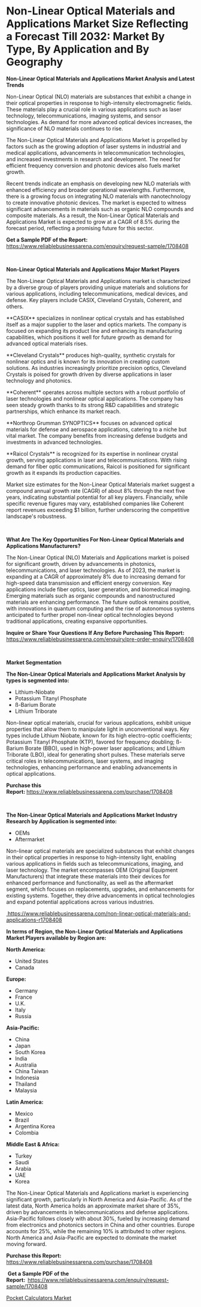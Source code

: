 <p><h1>Non-Linear Optical Materials and Applications Market Size Reflecting a Forecast Till 2032: Market By Type, By Application and By Geography</h1></p><p><strong>Non-Linear Optical Materials and Applications Market Analysis and Latest Trends</strong></p>
<p><p>Non-Linear Optical (NLO) materials are substances that exhibit a change in their optical properties in response to high-intensity electromagnetic fields. These materials play a crucial role in various applications such as laser technology, telecommunications, imaging systems, and sensor technologies. As demand for more advanced optical devices increases, the significance of NLO materials continues to rise.</p><p>The Non-Linear Optical Materials and Applications Market is propelled by factors such as the growing adoption of laser systems in industrial and medical applications, advancements in telecommunication technologies, and increased investments in research and development. The need for efficient frequency conversion and photonic devices also fuels market growth.</p><p>Recent trends indicate an emphasis on developing new NLO materials with enhanced efficiency and broader operational wavelengths. Furthermore, there is a growing focus on integrating NLO materials with nanotechnology to create innovative photonic devices. The market is expected to witness significant advancements in materials such as organic NLO compounds and composite materials. As a result, the Non-Linear Optical Materials and Applications Market is expected to grow at a CAGR of 8.5% during the forecast period, reflecting a promising future for this sector.</p></p>
<p><strong>Get a Sample PDF of the Report:&nbsp;</strong> <a href="https://www.reliablebusinessarena.com/enquiry/request-sample/1708408?utm_campaign=1892&utm_medium=2&utm_source=Github&utm_content=ia&utm_term=10012025&utm_id=non-linear-optical-materials-and-applications">https://www.reliablebusinessarena.com/enquiry/request-sample/1708408</a></p>
<p>&nbsp;</p>
<p><strong>Non-Linear Optical Materials and Applications Major Market Players</strong></p>
<p><p>The Non-Linear Optical Materials and Applications market is characterized by a diverse group of players providing unique materials and solutions for various applications, including telecommunications, medical devices, and defense. Key players include CASIX, Cleveland Crystals, Coherent, and others.</p><p>**CASIX** specializes in nonlinear optical crystals and has established itself as a major supplier to the laser and optics markets. The company is focused on expanding its product line and enhancing its manufacturing capabilities, which positions it well for future growth as demand for advanced optical materials rises.</p><p>**Cleveland Crystals** produces high-quality, synthetic crystals for nonlinear optics and is known for its innovation in creating custom solutions. As industries increasingly prioritize precision optics, Cleveland Crystals is poised for growth driven by diverse applications in laser technology and photonics.</p><p>**Coherent** operates across multiple sectors with a robust portfolio of laser technologies and nonlinear optical applications. The company has seen steady growth thanks to its strong R&D capabilities and strategic partnerships, which enhance its market reach. </p><p>**Northrop Grumman SYNOPTICS** focuses on advanced optical materials for defense and aerospace applications, catering to a niche but vital market. The company benefits from increasing defense budgets and investments in advanced technologies.</p><p>**Raicol Crystals** is recognized for its expertise in nonlinear crystal growth, serving applications in laser and telecommunications. With rising demand for fiber optic communications, Raicol is positioned for significant growth as it expands its production capacities.</p><p>Market size estimates for the Non-Linear Optical Materials market suggest a compound annual growth rate (CAGR) of about 8% through the next five years, indicating substantial potential for all key players. Financially, while specific revenue figures may vary, established companies like Coherent report revenues exceeding $1 billion, further underscoring the competitive landscape's robustness.</p></p>
<p>&nbsp;</p>
<p><strong>What Are The Key Opportunities For Non-Linear Optical Materials and Applications Manufacturers?</strong></p>
<p><p>The Non-Linear Optical (NLO) Materials and Applications market is poised for significant growth, driven by advancements in photonics, telecommunications, and laser technologies. As of 2023, the market is expanding at a CAGR of approximately 8% due to increasing demand for high-speed data transmission and efficient energy conversion. Key applications include fiber optics, laser generation, and biomedical imaging. Emerging materials such as organic compounds and nanostructured materials are enhancing performance. The future outlook remains positive, with innovations in quantum computing and the rise of autonomous systems anticipated to further propel non-linear optical technologies beyond traditional applications, creating expansive opportunities.</p></p>
<p><strong>Inquire or Share Your Questions If Any Before Purchasing This Report:</strong> <a href="https://www.reliablebusinessarena.com/enquiry/pre-order-enquiry/1708408?utm_campaign=1892&utm_medium=2&utm_source=Github&utm_content=ia&utm_term=10012025&utm_id=non-linear-optical-materials-and-applications">https://www.reliablebusinessarena.com/enquiry/pre-order-enquiry/1708408</a></p>
<p>&nbsp;</p>
<p><strong>Market Segmentation</strong></p>
<p><strong>The Non-Linear Optical Materials and Applications Market Analysis by types is segmented into:</strong></p>
<p><ul><li>Lithium-Niobate</li><li>Potassium Titanyl Phosphate</li><li>ß-Barium Borate</li><li>Lithium Triborate</li></ul></p>
<p><p>Non-linear optical materials, crucial for various applications, exhibit unique properties that allow them to manipulate light in unconventional ways. Key types include Lithium Niobate, known for its high electro-optic coefficients; Potassium Titanyl Phosphate (KTP), favored for frequency doubling; ß-Barium Borate (BBO), used in high-power laser applications; and Lithium Triborate (LBO), ideal for generating short pulses. These materials serve critical roles in telecommunications, laser systems, and imaging technologies, enhancing performance and enabling advancements in optical applications.</p></p>
<p><strong>Purchase this Report:&nbsp;</strong><a href="https://www.reliablebusinessarena.com/purchase/1708408?utm_campaign=1892&utm_medium=2&utm_source=Github&utm_content=ia&utm_term=10012025&utm_id=non-linear-optical-materials-and-applications">https://www.reliablebusinessarena.com/purchase/1708408</a></p>
<p>&nbsp;</p>
<p><strong>The Non-Linear Optical Materials and Applications Market Industry Research by Application is segmented into:</strong></p>
<p><ul><li>OEMs</li><li>Aftermarket</li></ul></p>
<p><p>Non-linear optical materials are specialized substances that exhibit changes in their optical properties in response to high-intensity light, enabling various applications in fields such as telecommunications, imaging, and laser technology. The market encompasses OEM (Original Equipment Manufacturers) that integrate these materials into their devices for enhanced performance and functionality, as well as the aftermarket segment, which focuses on replacements, upgrades, and enhancements for existing systems. Together, they drive advancements in optical technologies and expand potential applications across various industries.</p></p>
<p><a href="https://www.reliablebusinessarena.com/non-linear-optical-materials-and-applications-r1708408?utm_campaign=1892&utm_medium=2&utm_source=Github&utm_content=ia&utm_term=10012025&utm_id=non-linear-optical-materials-and-applications">&nbsp;https://www.reliablebusinessarena.com/non-linear-optical-materials-and-applications-r1708408</a></p>
<p><strong>In terms of Region, the Non-Linear Optical Materials and Applications Market Players available by Region are:</strong></p>
<p>
    <p> <strong> North America: </strong>
        <ul>
            <li>United States</li>
            <li>Canada</li>
        </ul>
        </p> 
    <p> <strong> Europe: </strong>
        <ul>
            <li>Germany</li>
            <li>France</li>
            <li>U.K.</li>
            <li>Italy</li>
            <li>Russia</li>
        </ul>
        </p> 
    <p> <strong> Asia-Pacific: </strong>
        <ul>
            <li>China</li>
            <li>Japan</li>
            <li>South Korea</li>
            <li>India</li>
            <li>Australia</li>
            <li>China Taiwan</li>
            <li>Indonesia</li>
            <li>Thailand</li>
            <li>Malaysia</li>
        </ul>
        </p> 
    <p> <strong> Latin America: </strong>
        <ul>
            <li>Mexico</li>
            <li>Brazil</li>
            <li>Argentina Korea</li>
            <li>Colombia</li>
        </ul>
        </p> 
    <p> <strong> Middle East & Africa: </strong>
        <ul>
            <li>Turkey</li>
            <li>Saudi</li>
            <li>Arabia</li>
            <li>UAE</li>
            <li>Korea</li>
        </ul>
    </p>
    </p>
<p><p>The Non-Linear Optical Materials and Applications market is experiencing significant growth, particularly in North America and Asia-Pacific. As of the latest data, North America holds an approximate market share of 35%, driven by advancements in telecommunications and defense applications. Asia-Pacific follows closely with about 30%, fueled by increasing demand from electronics and photonics sectors in China and other countries. Europe accounts for 25%, while the remaining 10% is attributed to other regions. North America and Asia-Pacific are expected to dominate the market moving forward.</p></p>
<p><strong>Purchase this Report: </strong><a href="https://www.reliablebusinessarena.com/purchase/1708408?utm_campaign=1892&utm_medium=2&utm_source=Github&utm_content=ia&utm_term=10012025&utm_id=non-linear-optical-materials-and-applications">https://www.reliablebusinessarena.com/purchase/1708408</a></p>
<p>&nbsp;<strong>Get a Sample PDF of the Report:&nbsp;&nbsp;</strong><a href="https://www.reliablebusinessarena.com/enquiry/request-sample/1708408?utm_campaign=1892&utm_medium=2&utm_source=Github&utm_content=ia&utm_term=10012025&utm_id=non-linear-optical-materials-and-applications">https://www.reliablebusinessarena.com/enquiry/request-sample/1708408</a></p>
<p><strong></strong></p>
<p><p><a href="https://github.com/provorikovar/Market-Research-Report-List-6/blob/main/pocket-calculators-market.md?utm_campaign=1892&utm_medium=2&utm_source=Github&utm_content=ia&utm_term=10012025&utm_id=non-linear-optical-materials-and-applications">Pocket Calculators Market</a></p></p>